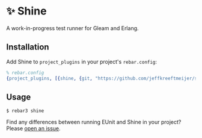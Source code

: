 # ✨ Shine

A work-in-progress test runner for Gleam and Erlang.

## Installation

Add Shine to `project_plugins` in your project's `rebar.config`:

``` erlang
% rebar.config
{project_plugins, [{shine, {git, "https://github.com/jeffkreeftmeijer/shine.git", {branch, "main"}}}]}.
```

## Usage

    $ rebar3 shine

Find any differences between running EUnit and Shine in your project? Please [open an issue](https://github.com/jeffkreeftmeijer/shine/issues/new).
